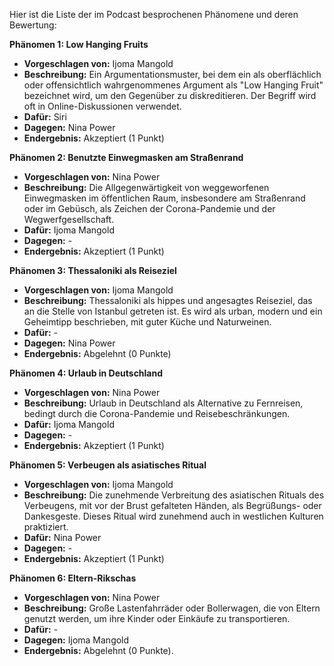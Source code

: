 Hier ist die Liste der im Podcast besprochenen Phänomene und deren Bewertung:

**Phänomen 1: Low Hanging Fruits**
* **Vorgeschlagen von:** Ijoma Mangold
* **Beschreibung:** Ein Argumentationsmuster, bei dem ein als oberflächlich oder offensichtlich wahrgenommenes Argument als "Low Hanging Fruit" bezeichnet wird, um den Gegenüber zu diskreditieren. Der Begriff wird oft in Online-Diskussionen verwendet.
* **Dafür:** Siri
* **Dagegen:** Nina Power
* **Endergebnis:**  Akzeptiert (1 Punkt)

**Phänomen 2: Benutzte Einwegmasken am Straßenrand**
* **Vorgeschlagen von:** Nina Power
* **Beschreibung:** Die Allgegenwärtigkeit von weggeworfenen Einwegmasken im öffentlichen Raum, insbesondere am Straßenrand oder im Gebüsch, als Zeichen der Corona-Pandemie und der Wegwerfgesellschaft.
* **Dafür:** Ijoma Mangold
* **Dagegen:** -
* **Endergebnis:** Akzeptiert (1 Punkt)

**Phänomen 3: Thessaloniki als Reiseziel**
* **Vorgeschlagen von:** Ijoma Mangold
* **Beschreibung:** Thessaloniki als hippes und angesagtes Reiseziel, das an die Stelle von Istanbul getreten ist. Es wird als urban, modern und ein Geheimtipp beschrieben, mit guter Küche und Naturweinen.
* **Dafür:** -
* **Dagegen:** Nina Power
* **Endergebnis:** Abgelehnt (0 Punkte)

**Phänomen 4: Urlaub in Deutschland**
* **Vorgeschlagen von:** Nina Power
* **Beschreibung:** Urlaub in Deutschland als Alternative zu Fernreisen, bedingt durch die Corona-Pandemie und Reisebeschränkungen.
* **Dafür:** Ijoma Mangold
* **Dagegen:** -
* **Endergebnis:** Akzeptiert (1 Punkt)

**Phänomen 5: Verbeugen als asiatisches Ritual**
* **Vorgeschlagen von:** Ijoma Mangold
* **Beschreibung:**  Die zunehmende Verbreitung des asiatischen Rituals des Verbeugens, mit vor der Brust gefalteten Händen, als Begrüßungs- oder Dankesgeste. Dieses Ritual wird zunehmend auch in westlichen Kulturen praktiziert.
* **Dafür:** Nina Power
* **Dagegen:** -
* **Endergebnis:** Akzeptiert (1 Punkt)

**Phänomen 6: Eltern-Rikschas**
* **Vorgeschlagen von:** Nina Power
* **Beschreibung:**  Große Lastenfahrräder oder Bollerwagen, die von Eltern genutzt werden, um ihre Kinder oder Einkäufe zu transportieren.
* **Dafür:** -
* **Dagegen:** Ijoma Mangold
* **Endergebnis:** Abgelehnt (0 Punkte).
